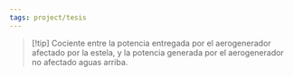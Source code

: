```yaml
---
tags: project/tesis
---
```

>[!tip] Cociente entre la potencia entregada por el aerogenerador afectado por la estela, y la potencia generada por el aerogenerador no afectado aguas arriba.
